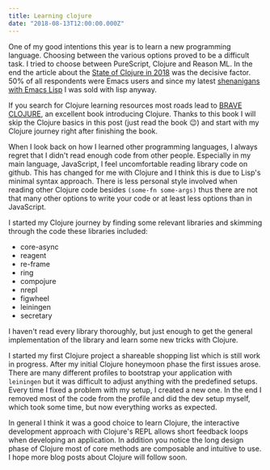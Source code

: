 ```yaml
---
title: Learning clojure
date: "2018-08-13T12:00:00.000Z"
---
```

One of my good intentions this year is to learn a new programming language. Choosing between the various options proved to be a difficult task. I tried to choose between PureScript, Clojure and Reason ML. In the end the article about the [State of Clojure in 2018](http://blog.cognitect.com/blog/2017/1/31/clojure-2018-results) was the decisive factor. 50% of all respondents were Emacs users and since my latest [shenanigans with Emacs Lisp](https://github.com/rollacaster/elcontext) I was sold with lisp anyway.

If you search for Clojure learning resources most roads lead to [BRAVE CLOJURE](https://www.braveClojure.com/), an excellent book introducing Clojure. Thanks to this book I will skip the Clojure basics in this post (just read the book 😉) and start with my Clojure journey right after finishing the book.

When I look back on how I learned other programming languages, I always regret that I didn't read enough code from other people. Especially in my main language, JavaScript, I feel uncomfortable reading library code on github. This has changed for me with Clojure and I think this is due to Lisp's minimal syntax approach. There is less personal style involved when reading other Clojure code besides `(some-fn some-args)` thus there are not that many other options to write your code or at least less options than in JavaScript.

I started my Clojure journey by finding some relevant libraries and skimming through the code these libraries included:

-   core-async
-   reagent
-   re-frame
-   ring
-   compojure
-   nrepl
-   figwheel
-   leiningen
-   secretary

I haven't read every library thoroughly, but just enough to get the general implementation of the library and learn some new tricks with Clojure.

I started my first Clojure project a shareable shopping list which is still work in progress. After my initial Clojure honeymoon phase the first issues arose. There are many different profiles to bootstrap your application with `leiningen` but it was difficult to adjust anything with the predefined setups. Every time I fixed a problem with my setup, I created a new one. In the end I removed most of the code from the profile and did the dev setup myself, which took some time, but now everything works as expected.

In general I think it was a good choice to learn Clojure, the interactive development approach with Clojure's REPL allows short feedback loops when developing an application. In addition you notice the long design phase of Clojure most of core methods are composable and intuitive to use. I hope more blog posts about Clojure will follow soon.

